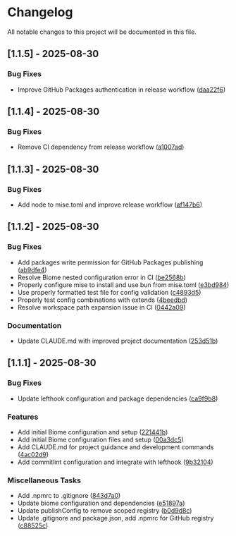 # Changelog

All notable changes to this project will be documented in this file.

## [1.1.5] - 2025-08-30

### Bug Fixes

- Improve GitHub Packages authentication in release workflow ([daa22f6](https://github.com/hidekitux/biome-config/commit/daa22f6d9058446af202e2757aa23ccddd97a329))

## [1.1.4] - 2025-08-30

### Bug Fixes

- Remove CI dependency from release workflow ([a1007ad](https://github.com/hidekitux/biome-config/commit/a1007ad8e9884ff1710baae0d7b1d60325fce364))

## [1.1.3] - 2025-08-30

### Bug Fixes

- Add node to mise.toml and improve release workflow ([af147b6](https://github.com/hidekitux/biome-config/commit/af147b6d8a8f42d3eea9b1a0e7087570356d0de3))

## [1.1.2] - 2025-08-30

### Bug Fixes

- Add packages write permission for GitHub Packages publishing ([ab9dfe4](https://github.com/hidekitux/biome-config/commit/ab9dfe4da90e77aa18634f1281abfdf3def29994))
- Resolve Biome nested configuration error in CI ([be2568b](https://github.com/hidekitux/biome-config/commit/be2568b575e77177c743293a6585512cff336270))
- Properly configure mise to install and use bun from mise.toml ([e3bd984](https://github.com/hidekitux/biome-config/commit/e3bd984e1aa1a5903bc72a87fcf4a1eb3002028b))
- Use properly formatted test file for config validation ([c4893d5](https://github.com/hidekitux/biome-config/commit/c4893d568ca00e2c977530e634eea92d6d33d6e6))
- Properly test config combinations with extends ([4beedbd](https://github.com/hidekitux/biome-config/commit/4beedbd99353269f6efff514bdffde992c7836b4))
- Resolve workspace path expansion issue in CI ([0442a09](https://github.com/hidekitux/biome-config/commit/0442a09afe60847803d8f9ff4f11bb636537357f))

### Documentation

- Update CLAUDE.md with improved project documentation ([253d51b](https://github.com/hidekitux/biome-config/commit/253d51b8eb13953d8bfd0bf60a664100a8778d31))

## [1.1.1] - 2025-08-30

### Bug Fixes

- Update lefthook configuration and package dependencies ([ca9f9b8](https://github.com/hidekitux/biome-config/commit/ca9f9b84f040e6eacafc03754353a324432fc14c))

### Features

- Add initial Biome configuration and setup ([221441b](https://github.com/hidekitux/biome-config/commit/221441bb93e04acffb35ca90f7d87424f27f8956))
- Add initial Biome configuration files and setup ([00a3dc5](https://github.com/hidekitux/biome-config/commit/00a3dc555ac5902f100752b324f5a841ca157e3b))
- Add CLAUDE.md for project guidance and development commands ([4ac02d9](https://github.com/hidekitux/biome-config/commit/4ac02d91c8d8a0744abed8e3f156b5183ec73848))
- Add commitlint configuration and integrate with lefthook ([9b32104](https://github.com/hidekitux/biome-config/commit/9b321049bb88aa0c2675a5cd630e5a548ad7f74e))

### Miscellaneous Tasks

- Add .npmrc to .gitignore ([843d7a0](https://github.com/hidekitux/biome-config/commit/843d7a06d7b099c6aa6e2d2c5e7f8856afe13f05))
- Update biome configuration and dependencies ([e51897a](https://github.com/hidekitux/biome-config/commit/e51897aea24113ebf7336e5e50406362baa6f040))
- Update publishConfig to remove scoped registry ([b0d9d8c](https://github.com/hidekitux/biome-config/commit/b0d9d8cc80d386fc9f284fe7945a044121000df4))
- Update .gitignore and package.json, add .npmrc for GitHub registry ([c88525c](https://github.com/hidekitux/biome-config/commit/c88525c23845a085096337bbcda6f2478a9c245a))

<!-- generated by git-cliff -->
